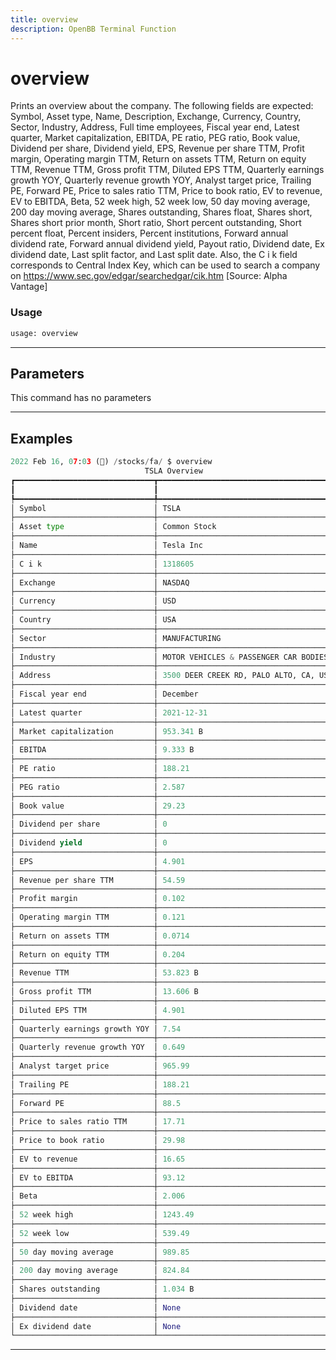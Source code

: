 ```yaml
---
title: overview
description: OpenBB Terminal Function
---
```


# overview

Prints an overview about the company. The following fields are expected: Symbol, Asset type, Name, Description, Exchange, Currency, Country, Sector, Industry, Address, Full time employees, Fiscal year end, Latest quarter, Market capitalization, EBITDA, PE ratio, PEG ratio, Book value, Dividend per share, Dividend yield, EPS, Revenue per share TTM, Profit margin, Operating margin TTM, Return on assets TTM, Return on equity TTM, Revenue TTM, Gross profit TTM, Diluted EPS TTM, Quarterly earnings growth YOY, Quarterly revenue growth YOY, Analyst target price, Trailing PE, Forward PE, Price to sales ratio TTM, Price to book ratio, EV to revenue, EV to EBITDA, Beta, 52 week high, 52 week low, 50 day moving average, 200 day moving average, Shares outstanding, Shares float, Shares short, Shares short prior month, Short ratio, Short percent outstanding, Short percent float, Percent insiders, Percent institutions, Forward annual dividend rate, Forward annual dividend yield, Payout ratio, Dividend date, Ex dividend date, Last split factor, and Last split date. Also, the C i k field corresponds to Central Index Key, which can be used to search a company on https://www.sec.gov/edgar/searchedgar/cik.htm [Source: Alpha Vantage]

### Usage

```python
usage: overview
```

---

## Parameters

This command has no parameters

---

## Examples

```python
2022 Feb 16, 07:03 (🦋) /stocks/fa/ $ overview
                              TSLA Overview
┏━━━━━━━━━━━━━━━━━━━━━━━━━━━━━━━┳━━━━━━━━━━━━━━━━━━━━━━━━━━━━━━━━━━━━━━━┓
┃                               ┃                                       ┃
┡━━━━━━━━━━━━━━━━━━━━━━━━━━━━━━━╇━━━━━━━━━━━━━━━━━━━━━━━━━━━━━━━━━━━━━━━┩
│ Symbol                        │ TSLA                                  │
├───────────────────────────────┼───────────────────────────────────────┤
│ Asset type                    │ Common Stock                          │
├───────────────────────────────┼───────────────────────────────────────┤
│ Name                          │ Tesla Inc                             │
├───────────────────────────────┼───────────────────────────────────────┤
│ C i k                         │ 1318605                               │
├───────────────────────────────┼───────────────────────────────────────┤
│ Exchange                      │ NASDAQ                                │
├───────────────────────────────┼───────────────────────────────────────┤
│ Currency                      │ USD                                   │
├───────────────────────────────┼───────────────────────────────────────┤
│ Country                       │ USA                                   │
├───────────────────────────────┼───────────────────────────────────────┤
│ Sector                        │ MANUFACTURING                         │
├───────────────────────────────┼───────────────────────────────────────┤
│ Industry                      │ MOTOR VEHICLES & PASSENGER CAR BODIES │
├───────────────────────────────┼───────────────────────────────────────┤
│ Address                       │ 3500 DEER CREEK RD, PALO ALTO, CA, US │
├───────────────────────────────┼───────────────────────────────────────┤
│ Fiscal year end               │ December                              │
├───────────────────────────────┼───────────────────────────────────────┤
│ Latest quarter                │ 2021-12-31                            │
├───────────────────────────────┼───────────────────────────────────────┤
│ Market capitalization         │ 953.341 B                             │
├───────────────────────────────┼───────────────────────────────────────┤
│ EBITDA                        │ 9.333 B                               │
├───────────────────────────────┼───────────────────────────────────────┤
│ PE ratio                      │ 188.21                                │
├───────────────────────────────┼───────────────────────────────────────┤
│ PEG ratio                     │ 2.587                                 │
├───────────────────────────────┼───────────────────────────────────────┤
│ Book value                    │ 29.23                                 │
├───────────────────────────────┼───────────────────────────────────────┤
│ Dividend per share            │ 0                                     │
├───────────────────────────────┼───────────────────────────────────────┤
│ Dividend yield                │ 0                                     │
├───────────────────────────────┼───────────────────────────────────────┤
│ EPS                           │ 4.901                                 │
├───────────────────────────────┼───────────────────────────────────────┤
│ Revenue per share TTM         │ 54.59                                 │
├───────────────────────────────┼───────────────────────────────────────┤
│ Profit margin                 │ 0.102                                 │
├───────────────────────────────┼───────────────────────────────────────┤
│ Operating margin TTM          │ 0.121                                 │
├───────────────────────────────┼───────────────────────────────────────┤
│ Return on assets TTM          │ 0.0714                                │
├───────────────────────────────┼───────────────────────────────────────┤
│ Return on equity TTM          │ 0.204                                 │
├───────────────────────────────┼───────────────────────────────────────┤
│ Revenue TTM                   │ 53.823 B                              │
├───────────────────────────────┼───────────────────────────────────────┤
│ Gross profit TTM              │ 13.606 B                              │
├───────────────────────────────┼───────────────────────────────────────┤
│ Diluted EPS TTM               │ 4.901                                 │
├───────────────────────────────┼───────────────────────────────────────┤
│ Quarterly earnings growth YOY │ 7.54                                  │
├───────────────────────────────┼───────────────────────────────────────┤
│ Quarterly revenue growth YOY  │ 0.649                                 │
├───────────────────────────────┼───────────────────────────────────────┤
│ Analyst target price          │ 965.99                                │
├───────────────────────────────┼───────────────────────────────────────┤
│ Trailing PE                   │ 188.21                                │
├───────────────────────────────┼───────────────────────────────────────┤
│ Forward PE                    │ 88.5                                  │
├───────────────────────────────┼───────────────────────────────────────┤
│ Price to sales ratio TTM      │ 17.71                                 │
├───────────────────────────────┼───────────────────────────────────────┤
│ Price to book ratio           │ 29.98                                 │
├───────────────────────────────┼───────────────────────────────────────┤
│ EV to revenue                 │ 16.65                                 │
├───────────────────────────────┼───────────────────────────────────────┤
│ EV to EBITDA                  │ 93.12                                 │
├───────────────────────────────┼───────────────────────────────────────┤
│ Beta                          │ 2.006                                 │
├───────────────────────────────┼───────────────────────────────────────┤
│ 52 week high                  │ 1243.49                               │
├───────────────────────────────┼───────────────────────────────────────┤
│ 52 week low                   │ 539.49                                │
├───────────────────────────────┼───────────────────────────────────────┤
│ 50 day moving average         │ 989.85                                │
├───────────────────────────────┼───────────────────────────────────────┤
│ 200 day moving average        │ 824.84                                │
├───────────────────────────────┼───────────────────────────────────────┤
│ Shares outstanding            │ 1.034 B                               │
├───────────────────────────────┼───────────────────────────────────────┤
│ Dividend date                 │ None                                  │
├───────────────────────────────┼───────────────────────────────────────┤
│ Ex dividend date              │ None                                  │
└───────────────────────────────┴───────────────────────────────────────┘
```

---

